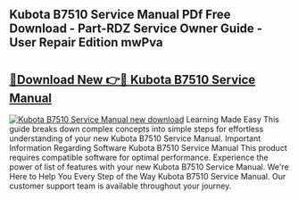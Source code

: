 ## Kubota B7510 Service Manual PDf Free Download - Part-RDZ Service Owner Guide - User Repair Edition mwPva

# <h2><a href="http://bc90324.oget.top/?id=Kubota+B7510+Service+Manual">🔗Download New 👉🔴 Kubota B7510 Service Manual</a></h2>

[![Kubota B7510 Service Manual new download](https://i.imgur.com/5g1atiW.png)](http://bc90324.oget.top/?id=Kubota+B7510+Service+Manual)
Learning Made Easy This guide breaks down complex concepts into simple steps for effortless understanding of your new Kubota B7510 Service Manual. Important Information Regarding Software Kubota B7510 Service Manual This product requires compatible software for optimal performance. Experience the power of list of features with your new Kubota B7510 Service Manual. We're Here to Help You Every Step of the Way Kubota B7510 Service Manual. Our customer support team is available throughout your journey.
